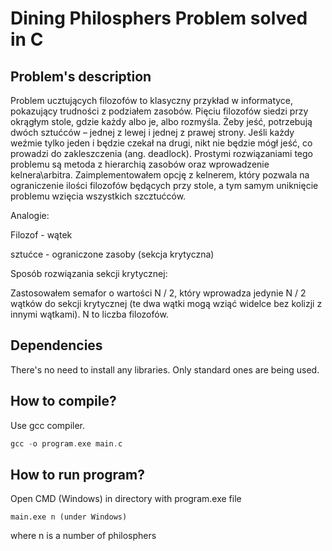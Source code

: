 # Dining Philosphers Problem solved in C

## Problem's description

Problem ucztujących filozofów to klasyczny przykład w informatyce, pokazujący trudności z podziałem zasobów. Pięciu filozofów siedzi przy okrągłym stole, gdzie każdy albo je, albo rozmyśla. Żeby jeść, potrzebują dwóch sztućców – jednej z lewej i jednej z prawej strony. Jeśli każdy weźmie tylko jeden i będzie czekał na drugi, nikt nie będzie mógł jeść, co prowadzi do zakleszczenia (ang. deadlock). Prostymi rozwiązaniami tego problemu są metoda z hierarchią zasobów oraz wprowadzenie kelnera\arbitra. Zaimplementowałem opcję z kelnerem, który pozwala na ograniczenie ilości filozofów będących przy stole, a tym samym uniknięcie problemu wzięcia wszystkich szcztućców.

Analogie:

Filozof - wątek

sztućce - ograniczone zasoby (sekcja krytyczna)

Sposób rozwiązania sekcji krytycznej:

Zastosowałem semafor o wartości N / 2, który wprowadza jedynie N / 2 wątków do sekcji krytycznej (te dwa wątki mogą wziąć widelce bez kolizji z innymi wątkami). N to liczba filozofów.


## Dependencies
There's no need to install any libraries. Only standard ones are being used.

## How to compile?
Use gcc compiler.
```C
gcc -o program.exe main.c
```
## How to run program?
Open CMD (Windows) in directory with program.exe file
```
main.exe n (under Windows)
```
where n is a number of philosphers
